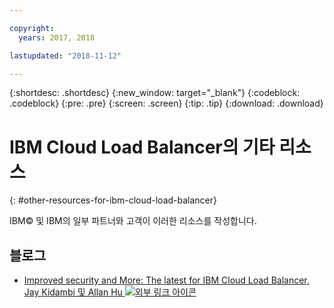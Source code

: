 ```yaml
---

copyright:
  years: 2017, 2018

lastupdated: "2018-11-12"

---
```


{:shortdesc: .shortdesc}
{:new_window: target="_blank"}
{:codeblock: .codeblock}
{:pre: .pre}
{:screen: .screen}
{:tip: .tip}
{:download: .download}

# IBM Cloud Load Balancer의 기타 리소스
{: #other-resources-for-ibm-cloud-load-balancer}

IBM© 및 IBM의 일부 파트너와 고객이 이러한 리소스를 작성합니다.

## 블로그

 * [Improved security and More: The latest for IBM Cloud Load Balancer, Jay Kidambi 및 Allan Hu ![외부 링크 아이콘](../../icons/launch-glyph.svg "외부 링크 아이콘")](https://www.ibm.com/blogs/bluemix/2018/04/updates-cloud-load-balancer/)
